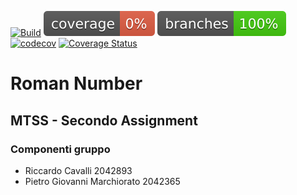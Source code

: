 [![Build](https://github.com/Rikicavaz77/Prova_Assignment2/actions/workflows/build.yml/badge.svg)](https://github.com/Rikicavaz77/Prova_Assignment2/actions/workflows/build.yml)
![coverage](.github/badges/jacoco.svg)
![branches_coverage](.github/badges/branches.svg)
[![codecov](https://codecov.io/gh/Rikicavaz77/Prova_Secondo_Assignment/branch/master/graph/badge.svg?token=34GTI54LSY)](https://codecov.io/gh/Rikicavaz77/Prova_Secondo_Assignment)
[![Coverage Status](https://coveralls.io/repos/github/Rikicavaz77/Prova_Secondo_Assignment/badge.svg?branch=master)](https://coveralls.io/github/Rikicavaz77/Prova_Secondo_Assignment?branch=master)

# Roman Number

## MTSS - Secondo Assignment
### Componenti gruppo
- Riccardo Cavalli 2042893
- Pietro Giovanni Marchiorato 2042365